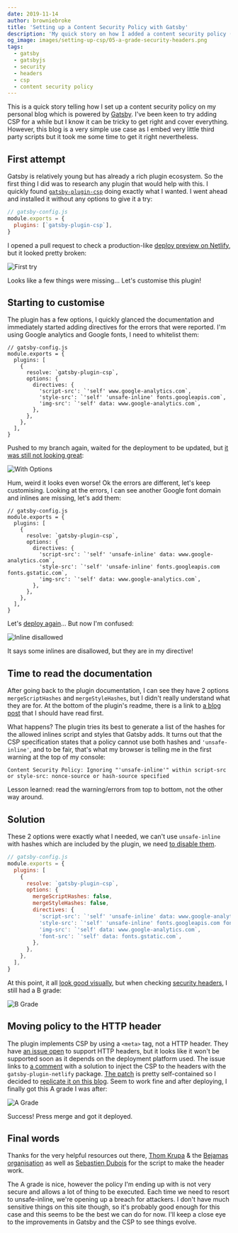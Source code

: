 ```yaml
---
date: 2019-11-14
author: browniebroke
title: 'Setting up a Content Security Policy with Gatsby'
description: 'My quick story on how I added a content security policy (CSP) on my blog, powered by GatsbyJS.'
og_image: images/setting-up-csp/05-a-grade-security-headers.png
tags:
  - gatsby
  - gatsbyjs
  - security
  - headers
  - csp
  - content security policy
---
```


This is a quick story telling how I set up a content security policy on my personal blog which is powered by [Gatsby](https://www.gatsbyjs.org/). I've been keen to try adding CSP for a while but I know it can be tricky to get right and cover everything. However, this blog is a very simple use case as I embed very little third party scripts but it took me some time to get it right nevertheless.

## First attempt

Gatsby is relatively young but has already a rich plugin ecosystem. So the first thing I did was to research any plugin that would help with this. I quickly found [`gatsby-plugin-csp`](https://www.gatsbyjs.org/packages/gatsby-plugin-csp/) doing exactly what I wanted. I went ahead and installed it without any options to give it a try:

```javascript
// gatsby-config.js
module.exports = {
  plugins: [`gatsby-plugin-csp`],
}
```

I opened a pull request to check a production-like [deploy preview on Netlify](https://5dc89dea31c71e000832cd5a--browniebroke.netlify.com/), but it looked pretty broken:

![First try](images/setting-up-csp/01-first-try.png 'First Try')

Looks like a few things were missing... Let's customise this plugin!

## Starting to customise

The plugin has a few options, I quickly glanced the documentation and immediately started adding directives for the errors that were reported. I'm using Google analytics and Google fonts, I need to whitelist them:

```javascript{6-12}
// gatsby-config.js
module.exports = {
  plugins: [
    {
      resolve: `gatsby-plugin-csp`,
      options: {
        directives: {
          'script-src': `'self' www.google-analytics.com`,
          'style-src': `'self' 'unsafe-inline' fonts.googleapis.com`,
          'img-src': `'self' data: www.google-analytics.com`,
        },
      },
    },
  ],
}
```

Pushed to my branch again, waited for the deployment to be updated, but [it was still not looking great](https://5dc8a896ace0c4000847a904--browniebroke.netlify.com/):

![With Options](images/setting-up-csp/02-second-with-options.png 'With Options')

Hum, weird it looks even worse! Ok the errors are different, let's keep customising. Looking at the errors, I can see another Google font domain and inlines are missing, let's add them:

```javascript{8-10}
// gatsby-config.js
module.exports = {
  plugins: [
    {
      resolve: `gatsby-plugin-csp`,
      options: {
        directives: {
          'script-src': `'self' 'unsafe-inline' data: www.google-analytics.com`,
          'style-src': `'self' 'unsafe-inline' fonts.googleapis.com fonts.gstatic.com`,
          'img-src': `'self' data: www.google-analytics.com`,
        },
      },
    },
  ],
}
```

Let's [deploy again](https://5dc8acc45da30f0008c79aa6--browniebroke.netlify.com/)... But now I'm confused:

![Inline disallowed](images/setting-up-csp/03-inline-disallowed.png 'Inline disallowed')

It says some inlines are disallowed, but they are in my directive!

## Time to read the documentation

After going back to the plugin documentation, I can see they have 2 options `mergeScriptHashes` and `mergeStyleHashes`, but I didn't really understand what they are for. At the bottom of the plugin's readme, there is a link to [a blog post](https://bejamas.io/blog/content-security-policy-gatsby-websites/) that I should have read first.

What happens? The plugin tries its best to generate a list of the hashes for the allowed inlines script and styles that Gatsby adds. It turns out that the CSP specification states that a policy cannot use both hashes and `'unsafe-inline'`, and to be fair, that's what my browser is telling me in the first warning at the top of my console:

```text
Content Security Policy: Ignoring "'unsafe-inline'" within script-src or style-src: nonce-source or hash-source specified
```

Lesson learned: read the warning/errors from top to bottom, not the other way around.

## Solution

These 2 options were exactly what I needed, we can't use `unsafe-inline` with hashes which are included by the plugin, we need [to disable them](https://github.com/bejamas/gatsby-plugin-csp/issues/3#issuecomment-521032340).

```javascript
// gatsby-config.js
module.exports = {
  plugins: [
    {
      resolve: `gatsby-plugin-csp`,
      options: {
        mergeScriptHashes: false,
        mergeStyleHashes: false,
        directives: {
          'script-src': `'self' 'unsafe-inline' data: www.google-analytics.com`,
          'style-src': `'self' 'unsafe-inline' fonts.googleapis.com fonts.gstatic.com`,
          'img-src': `'self' data: www.google-analytics.com`,
          'font-src': `'self' data: fonts.gstatic.com`,
        },
      },
    },
  ],
}
```

At this point, it all [look good visually](https://5dc9d3e45c60a70008e187a5--browniebroke.netlify.com/), but when checking [security headers](secutiryheaders.com), I still had a B grade:

![B Grade](images/setting-up-csp/04-b-grade-security-headers.png 'B Grade')

## Moving policy to the HTTP header

The plugin implements CSP by using a `<meta>` tag, not a HTTP header. They have [an issue open](https://github.com/bejamas/gatsby-plugin-csp/issues/4) to support HTTP headers, but it looks like it won't be supported soon as it depends on the deployment platform used. The issue links to [a comment](https://github.com/gatsbyjs/gatsby/issues/10890#issuecomment-468982396) with a solution to inject the CSP to the headers with the `gatsby-plugin-netlify` package. [The patch](https://github.com/DeveloPassion/website/commit/c31120ccccefed43c266c8ef862ec696bd36c7a8) is pretty self-contained so I decided to [replicate it on this blog](https://github.com/browniebroke/browniebroke.com/pull/210/commits/f27c05c84b0f4f2785aca0f2b8ef73efddb39a14). Seem to work fine and after deploying, I finally got this A grade I was after:

![A Grade](images/setting-up-csp/05-a-grade-security-headers.png 'A Grade')

Success! Press merge and got it deployed.

## Final words

Thanks for the very helpful resources out there, [Thom Krupa](https://github.com/thomkrupa) & the [Bejamas organisation](https://github.com/bejamas) as well as [Sebastien Dubois](https://github.com/dsebastien) for the script to make the header work.

The A grade is nice, however the policy I'm ending up with is not very secure and allows a lot of thing to be executed. Each time we need to resort to unsafe-inline, we're opening up a breach for attackers. I don't have much sensitive things on this site though, so it's probably good enough for this case and this seems to be the best we can do for now. I'll keep a close eye to the improvements in Gatsby and the CSP to see things evolve.

